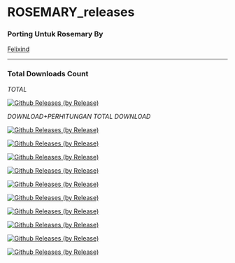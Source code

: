 # ROSEMARY_releases

### Porting Untuk Rosemary By

[Felixind](https://github.com/Felixind)

---------------------------------------------------------------------------------

### Total Downloads Count

*TOTAL*

[![Github Releases (by Release)](https://img.shields.io/github/downloads/TejasKamat/mojito_releases/total.svg)](https://github.com/Felixind/nusantaraprojectrosemary/releases)

*DOWNLOAD+PERHITUNGAN TOTAL DOWNLOAD*

[![Github Releases (by Release)](https://img.shields.io/github/downloads/Tejaskamat/mojito_releases/v6.6-18072022/total.svg)](https://github.com/Felixind/nusantaraprojectrosemary/releases)

[![Github Releases (by Release)](https://img.shields.io/github/downloads/Tejaskamat/mojito_releases/v6.7-11082022/total.svg)](https://github.com/Felixind/nusantaraprojectrosemary/releases)

[![Github Releases (by Release)](https://img.shields.io/github/downloads/Tejaskamat/mojito_releases/v7.0-21082022/total.svg)](https://github.com/Felixind/nusantaraprojectrosemary/releases)

[![Github Releases (by Release)](https://img.shields.io/github/downloads/Tejaskamat/mojito_releases/v7.0-29082022/total.svg)](https://github.com/Felixind/nusantaraprojectrosemary/releases)

[![Github Releases (by Release)](https://img.shields.io/github/downloads/Tejaskamat/mojito_releases/v7.1-13092022/total.svg)](https://github.com/Felixind/nusantaraprojectrosemary/releases)

[![Github Releases (by Release)](https://img.shields.io/github/downloads/Tejaskamat/mojito_releases/v7.1-01102022/total.svg)](https://github.com/Felixind/nusantaraprojectrosemary/releases)

[![Github Releases (by Release)](https://img.shields.io/github/downloads/Tejaskamat/mojito_releases/v7.2-08102022/total.svg)](https://github.com/Felixind/nusantaraprojectrosemary/releases)

[![Github Releases (by Release)](https://img.shields.io/github/downloads/Tejaskamat/mojito_releases/rice-7.5/total.svg)](https://github.com/Felixind/nusantaraprojectrosemary/releases)

[![Github Releases (by Release)](https://img.shields.io/github/downloads/Tejaskamat/mojito_releases/v7.3-16112022/total.svg)](https://github.com/TejasKamat/mojito_releases/releases)

[![Github Releases (by Release)](https://img.shields.io/github/downloads/Tejaskamat/mojito_releases/v7.4-14122022/total.svg)](https://github.com/TejasKamat/mojito_releases/releases)
